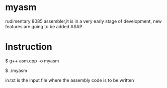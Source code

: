 myasm
=====

rudimentary 8085 assembler,it is in a very early stage of development, new features are going to be added ASAP

Instruction
===========
$ g++ asm.cpp -o myasm

$ ./myasm


in.txt is the input file where the assembly code is to be written 
